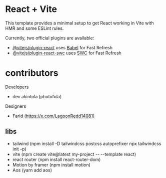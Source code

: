# React + Vite

This template provides a minimal setup to get React working in Vite with HMR and some ESLint rules.

Currently, two official plugins are available:

- [@vitejs/plugin-react](https://github.com/vitejs/vite-plugin-react/blob/main/packages/plugin-react/README.md) uses [Babel](https://babeljs.io/) for Fast Refresh
- [@vitejs/plugin-react-swc](https://github.com/vitejs/vite-plugin-react-swc) uses [SWC](https://swc.rs/) for Fast Refresh

# contributors   

Developers
- dev akintola (photofola)

Designers
- Farid (https://x.com/LagoonRedd14081)  

## libs
- tailwind (npm install -D tailwindcss postcss autoprefixer npx tailwindcss init -p)
- vite (npm create vite@latest my-project -- --template react)
- react router (npm install react-router-dom)
- Motion by framer (npm install motion)
- Aos (yarn add aos)